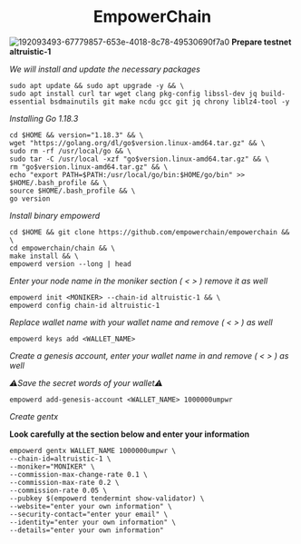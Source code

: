 <h1 align="center">EmpowerChain</h1>

![192093493-67779857-653e-4018-8c78-49530690f7a0](https://user-images.githubusercontent.com/100621008/193432234-78f7b5c3-2e22-4a1e-9ac2-f566bd52cd69.png)
**Prepare testnet altruistic-1**

*We will install and update the necessary packages*
```
sudo apt update && sudo apt upgrade -y && \
sudo apt install curl tar wget clang pkg-config libssl-dev jq build-essential bsdmainutils git make ncdu gcc git jq chrony liblz4-tool -y
```
*Installing Go 1.18.3*
```
cd $HOME && version="1.18.3" && \
wget "https://golang.org/dl/go$version.linux-amd64.tar.gz" && \
sudo rm -rf /usr/local/go && \
sudo tar -C /usr/local -xzf "go$version.linux-amd64.tar.gz" && \
rm "go$version.linux-amd64.tar.gz" && \
echo "export PATH=$PATH:/usr/local/go/bin:$HOME/go/bin" >> $HOME/.bash_profile && \
source $HOME/.bash_profile && \
go version
```
*Install binary empowerd*
```
cd $HOME && git clone https://github.com/empowerchain/empowerchain && \
cd empowerchain/chain && \
make install && \
empowerd version --long | head
```
*Enter your node name in the moniker section ( < > ) remove it as well*
```
empowerd init <MONIKER> --chain-id altruistic-1 && \
empowerd config chain-id altruistic-1
```
*Replace wallet name with your wallet name and remove ( < > ) as well*
```
empowerd keys add <WALLET_NAME>
```
*Create a genesis account, enter your wallet name in <walletname> and remove ( < > ) as well*
  
*:warning:Save the secret words of your wallet:warning:*
```
empowerd add-genesis-account <WALLET_NAME> 1000000umpwr
  ```
*Create gentx*
  
 **Look carefully at the section below and enter your information**
  ```
  empowerd gentx WALLET_NAME 1000000umpwr \
--chain-id=altruistic-1 \
--moniker="MONIKER" \
--commission-max-change-rate 0.1 \
--commission-max-rate 0.2 \
--commission-rate 0.05 \
--pubkey $(empowerd tendermint show-validator) \
--website="enter your own information" \
--security-contact="enter your email" \
--identity="enter your own information" \
--details="enter your own information"
 ```
